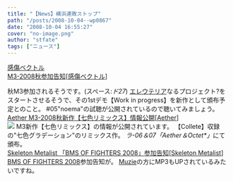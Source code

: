 ```yaml
---
title: "【News】横浜連敗ストップ"
path: "/posts/2008-10-04--wp0867"
date: "2008-10-04 16:55:27"
cover: "no-image.png"
author: "stfate"
tags: ["ニュース"]
---
```


<style type="text/css">
<!--
p {white-space: pre-wrap};
-->
</style>

<a class="topics" href="http://lindwurm.info/sv/" target="_blank">感傷ベクトル M3-2008秋参加告知</a><span class="junre">[<a href="http://lindwurm.info/sv/" target="_blank">感傷ベクトル</a>]</span>
<div class="news">秋M3参加されるそうです。(スペース:<em>ド27</em>)
<a href="http://www.eleuthe-ria.com/" target="_blank">エレウテリア</a>なるプロジェクト?をスタートさせるそうで、その1stデモ【Work in progress】を新作として頒布予定とのこと。
#05"noema"の試聴が公開されているので聴いてみましょう。</div>
<a class="topics" href="http://www.lkjp.net/" target="_blank">Aether M3-2008秋新作【七色リミックス】情報公開</a><span class="junre">[<a href="http://www.lkjp.net/" target="_blank">Aether</a>]</span>
<div class="news"><a href="http://prq.blog44.fc2.com/" target="_blank"><img src="http://www.lkjp.net/pic/bn_7re_468.png"></a>
M3新作【七色リミックス】の情報が公開されています。
【Collete】収録の"七色グラデーション"のリミックス作。
<em>ラ-06＆07「Aether＆Octet*」</em>にて頒布。</div>
<a class="topics" href="http://www.sm-sound.skmt14.jp/" target="_blank">Skeleton Metalist 「BMS OF FIGHTERS 2008」参加告知</a><span class="junre">[<a href="http://www.sm-sound.skmt14.jp/" target="_blank">Skeleton Metalist</a>]</span>
<div class="news"><a href="http://manbow.nothing.sh/event/event.cgi?action=List_def&event=54" target="_blank">BMS OF FIGHTERS 2008</a>参加告知が。
<a href="http://www.muzie.co.jp/cgi-bin/artist.cgi?id=a029039" target="_blank">Muzie</a>の方にMP3もUPされているみたいですね。</div>
